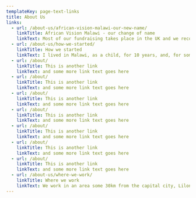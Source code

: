 ```yaml
---
templateKey: page-text-links
title: About Us
links:
  - url: /about-us/african-vision-malawi-our-new-name/
    linkTitle: African Vision Malawi - our change of name    
    linkText: Most of our fundraising takes place in the UK and we recognize we need to have a more memorable name which people can identify with .. one which will express our vision for the people of Malawi.    
  - url: /about-us/how-we-started/
    linkTitle: How we started    
    linkText: I lived in Malawi, as a child, for 10 years, and, for some time, had wanted to go back. I didn’t, however, want to return to Malawi as a tourist. I had been supporting a charity called “Child Survival in Malawi” for some years and contacted them to see if anything could be done to help while I was there
  - url: /about/
    linkTitle: This is another link    
    linkText: and some more link text goes here   
  - url: /about/
    linkTitle: This is another link    
    linkText: and some more link text goes here   
  - url: /about/
    linkTitle: This is another link    
    linkText: and some more link text goes here   
  - url: /about/
    linkTitle: This is another link    
    linkText: and some more link text goes here   
  - url: /about/
    linkTitle: This is another link    
    linkText: and some more link text goes here   
  - url: /about/
    linkTitle: This is another link    
    linkText: and some more link text goes here   
  - url: /about/
    linkTitle: This is another link    
    linkText: and some more link text goes here   
  - url: /about-us/where-we-work/
    linkTitle: Where we work
    linkText: We work in an area some 30km from the capital city, Lilongwe which is 400km squared and with 45,000 population.
---
```


